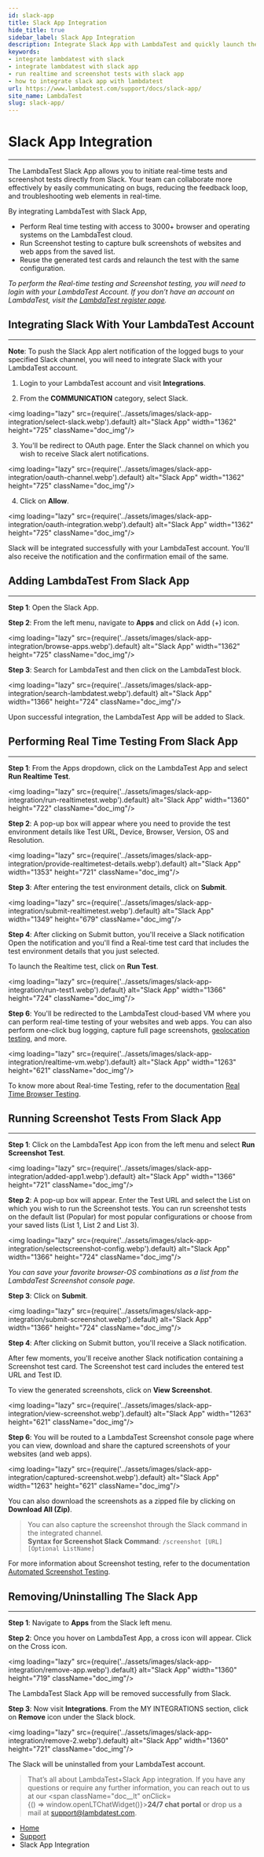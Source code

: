 ```yaml
---
id: slack-app
title: Slack App Integration
hide_title: true
sidebar_label: Slack App Integration
description: Integrate Slack App with LambdaTest and quickly launch the real-time and screenshot tests directly from Slack. Collaborate faster with your teammates on issues and fasten the feedback cycle.
keywords:
- integrate lambdatest with slack
- integrate lambdatest with slack app
- run realtime and screenshot tests with slack app
- how to integrate slack app with lambdatest
url: https://www.lambdatest.com/support/docs/slack-app/
site_name: LambdaTest
slug: slack-app/
---
```


<script type="application/ld+json"
      dangerouslySetInnerHTML={{ __html: JSON.stringify({
       "@context": "https://schema.org",
        "@type": "BreadcrumbList",
        "itemListElement": [{
          "@type": "ListItem",
          "position": 1,
          "name": "LambdaTest",
          "item": "https://www.lambdatest.com/"
        },{
          "@type": "ListItem",
          "position": 2,
          "name": "Support",
          "item": "https://www.lambdatest.com/support/docs/"
        },{
          "@type": "ListItem",
          "position": 4,
          "name": "Slack App Integration",
          "item": "https://www.lambdatest.com/support/docs/slack-app/"
        }]
      })
    }}
></script>

# Slack App Integration

* * *

The LambdaTest Slack App allows you to initiate real-time tests and screenshot tests directly from Slack. Your team can collaborate more effectively by easily communicating on bugs, reducing the feedback loop, and troubleshooting web elements in real-time.

By integrating LambdaTest with Slack App,

* Perform Real time testing with access to 3000+ browser and operating systems on the LambdaTest cloud.
* Run Screenshot testing to capture bulk screenshots of websites and web apps from the saved list. 
* Reuse the generated test cards and relaunch the test with the same configuration.

*To perform the Real-time testing and Screenshot testing, you will need to login with your LambdaTest Account. If you don’t have an account on LambdaTest, visit the [LambdaTest register page](https://accounts.lambdatest.com/register).*


## Integrating Slack With Your LambdaTest Account
* * *

>
**Note**: To push the Slack App alert notification of the logged bugs to your specified Slack channel, you will need to integrate Slack with your LambdaTest account.


1. Login to your LambdaTest account and visit **Integrations**.

2. From the **COMMUNICATION** category, select Slack.

<img loading="lazy" src={require('../assets/images/slack-app-integration/select-slack.webp').default} alt="Slack App"  width="1362" height="725" className="doc_img"/>

3. You'll be redirect to OAuth page. Enter the Slack channel on which you wish to receive Slack alert notifications.

<img loading="lazy" src={require('../assets/images/slack-app-integration/oauth-channel.webp').default} alt="Slack App"  width="1362" height="725" className="doc_img"/>

4. Click on **Allow**.

<img loading="lazy" src={require('../assets/images/slack-app-integration/oauth-integration.webp').default} alt="Slack App"  width="1362" height="725" className="doc_img"/>

Slack will be integrated successfully with your LambdaTest account. You'll also receive the notification and the confirmation email of the same.

## Adding LambdaTest From Slack App
***

**Step 1**: Open the Slack App.

**Step 2**: From the left menu, navigate to **Apps** and click on Add (+) icon.

<img loading="lazy" src={require('../assets/images/slack-app-integration/browse-apps.webp').default} alt="Slack App"  width="1362" height="725" className="doc_img"/>

**Step 3**: Search for LambdaTest and then click on the LambdaTest block.

<img loading="lazy" src={require('../assets/images/slack-app-integration/search-lambdatest.webp').default} alt="Slack App" width="1366" height="724" className="doc_img"/>

Upon successful integration, the LambdaTest App will be added to Slack. 

## Performing Real Time Testing From Slack App
* * *

**Step 1**: From the Apps dropdown, click on the LambdaTest App and select **Run Realtime Test**.

<img loading="lazy" src={require('../assets/images/slack-app-integration/run-realtimetest.webp').default} alt="Slack App" width="1360" height="722" className="doc_img"/>

**Step 2**: A pop-up box will appear where you need to provide the test environment details like Test URL, Device, Browser, Version, OS and Resolution.

<img loading="lazy" src={require('../assets/images/slack-app-integration/provide-realtimetest-details.webp').default} alt="Slack App" width="1353" height="721" className="doc_img"/>

**Step 3**: After entering the test environment details, click on **Submit**.

<img loading="lazy" src={require('../assets/images/slack-app-integration/submit-realtimetest.webp').default} alt="Slack App" width="1349" height="679" className="doc_img"/>

**Step 4**: After clicking on Submit button, you'll receive a Slack notification <br/>Open the notification and you'll find a Real-time test card that includes the test environment details that you just selected. 

To launch the Realtime test, click on **Run Test**.

<img loading="lazy" src={require('../assets/images/slack-app-integration/run-test1.webp').default} alt="Slack App" width="1366" height="724" className="doc_img"/>

**Step 6**: You'll be redirected to the LambdaTest cloud-based VM where you can perform real-time testing of your websites and web apps. You can also perform one-click bug logging, capture full page screenshots, [geolocation testing](https://www.lambdatest.com/geolocation-testing), and more.

<img loading="lazy" src={require('../assets/images/slack-app-integration/realtime-vm.webp').default} alt="Slack App" width="1263" height="621" className="doc_img"/>

To know more about Real-time Testing, refer to the documentation [Real Time Browser Testing](/docs/real-time-browser-testing/).

## Running Screenshot Tests From Slack App
* * *

**Step 1**: Click on the LambdaTest App icon from the left menu and select **Run Screenshot Test**.

<img loading="lazy" src={require('../assets/images/slack-app-integration/added-app1.webp').default} alt="Slack App" width="1366" height="721" className="doc_img"/>

**Step 2**: A pop-up box will appear. Enter the Test URL and select the List on which you wish to run the Screenshot tests. You can run screenshot tests on the default list (Popular) for most popular configurations or choose from your saved lists (List 1, List 2 and List 3).

<img loading="lazy" src={require('../assets/images/slack-app-integration/selectscreenshot-config.webp').default} alt="Slack App" width="1366" height="724" className="doc_img"/>

*You can save your favorite browser-OS combinations as a list from the LambdaTest Screenshot console page.*

**Step 3**: Click on **Submit**.

<img loading="lazy" src={require('../assets/images/slack-app-integration/submit-screenshot.webp').default} alt="Slack App" width="1366" height="724" className="doc_img"/>

**Step 4**: After clicking on Submit button, you'll receive a Slack notification. 

After few moments, you'll receive another Slack notification containing a Screenshot test card. The Screenshot test card includes the entered test URL and Test ID. 

To view the generated screenshots, click on **View Screenshot**.

<img loading="lazy" src={require('../assets/images/slack-app-integration/view-screenshot.webp').default} alt="Slack App" width="1263" height="621" className="doc_img"/>

**Step 6**: You will be routed to a LambdaTest Screenshot console page where you can view, download and share the captured screenshots of your websites (and web apps).

<img loading="lazy" src={require('../assets/images/slack-app-integration/captured-screenshot.webp').default} alt="Slack App" width="1263" height="621" className="doc_img"/>

You can also download the screenshots as a zipped file by clicking on **Download All (Zip)**.

>You can also capture the screenshot through the Slack command in the integrated channel. <br/>**Syntax for Screenshot Slack Command**: `/screenshot [URL] [Optional ListName]`

For more information about Screenshot testing, refer to the documentation [Automated Screenshot Testing](/docs/automated-screenshot-testing/).


## Removing/Uninstalling The Slack App
* * *

**Step 1**: Navigate to **Apps**  from the Slack left menu.

**Step 2**: Once you hover on LambdaTest App, a cross icon will appear. Click on the Cross icon.

<img loading="lazy" src={require('../assets/images/slack-app-integration/remove-app.webp').default} alt="Slack App" width="1360" height="719" className="doc_img"/>

The LambdaTest Slack App will be removed successfully from Slack.

**Step 3**: Now visit **Integrations**. From the MY INTEGRATIONS section, click on **Remove** icon under the Slack block.

<img loading="lazy" src={require('../assets/images/slack-app-integration/remove-2.webp').default} alt="Slack App" width="1360" height="721"  className="doc_img"/>

The Slack will be uninstalled from your LambdaTest account.

> That’s all about LambdaTest+Slack App integration. If you have any questions or require any further information, you can reach out to us at our <span className="doc__lt" onClick={() => window.openLTChatWidget()}>**24/7 chat portal**</span> or drop us a mail at support@lambdatest.com.

<nav aria-label="breadcrumbs">
  <ul className="breadcrumbs">
    <li className="breadcrumbs__item">
      <a className="breadcrumbs__link" href="https://www.lambdatest.com">Home</a>
    </li>
    <li className="breadcrumbs__item">
      <a className="breadcrumbs__link" target="_self" href="https://www.lambdatest.com/support/docs/">Support</a>
    </li>
    <li className="breadcrumbs__item breadcrumbs__item--active">
      <span className="breadcrumbs__link">
        Slack App Integration
      </span>
    </li>
  </ul>
</nav>